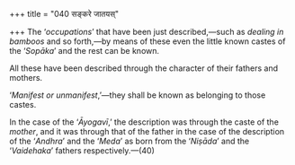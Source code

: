 +++
title = "040 सङ्करे जातयस्"

+++
The ‘*occupations*’ that have been just described,—such as *dealing in
bamboos* and so forth,—by means of these even the little known castes of
the ‘*Sopāka*’ and the rest can be known.

All these have been described through the character of their fathers and
mothers.

‘*Manifest or unmanifest*,’—they shall be known as belonging to those
castes.

In the case of the ‘*Āyogavī*,’ the description was through the caste of
the *mother*, and it was through that of the father in the case of the
description of the ‘*Andhra*’ and the ‘*Meda*’ as born from the
‘*Niṣāda*’ and the ‘*Vaidehaka*’ fathers respectively.—(40)


